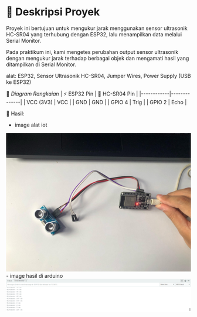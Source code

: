 # 📘 Deskripsi Proyek
Proyek ini bertujuan untuk mengukur jarak menggunakan sensor ultrasonik HC-SR04 yang terhubung dengan ESP32, lalu menampilkan data melalui Serial Monitor.

Pada praktikum ini, kami mengetes perubahan output sensor ultrasonik dengan mengukur jarak terhadap berbagai objek dan mengamati hasil yang ditampilkan di Serial Monitor.

alat: ESP32, Sensor Ultrasonik HC-SR04, Jumper Wires, Power Supply (USB ke ESP32)

📡 *Diagram Rangkaian*
| ⚡ ESP32 Pin | 🔗 HC-SR04 Pin |
|------------|--------------|
| VCC (3V3)  | VCC |
| GND  | GND |
| GPIO 4  | Trig |
| GPIO 2 | Echo |


🚀 Hasil:
- image alat iot
<img src = "image2.jpg">
- image hasil di arduino
<img src = "image.png">
